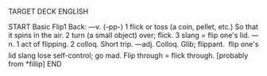 TARGET DECK
ENGLISH

START
Basic
Flip1
Back: —v. (-pp-) 1 flick or toss (a coin, pellet, etc.) So that it spins in the air. 2 turn (a small object) over; flick. 3 slang = flip one's lid. —n. 1 act of flipping. 2 colloq. Short trip. —adj. Colloq. Glib; flippant.  flip one's lid slang lose self-control; go mad. Flip through = flick through. [probably from *fillip]
END
